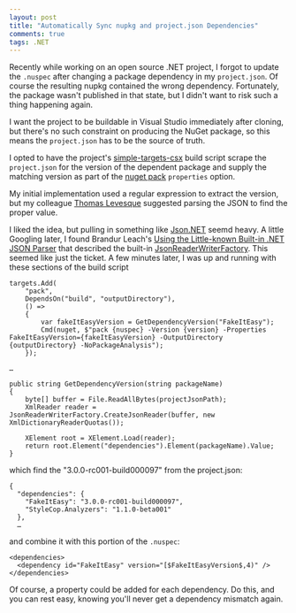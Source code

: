 ```yaml
---
layout: post
title: "Automatically Sync nupkg and project.json Dependencies" 
comments: true
tags: .NET
---
```


Recently while working on an open source .NET project,
I forgot to update the `.nuspec` after changing a package
dependency in my `project.json`. Of course the resulting nupkg
contained the wrong dependency. Fortunately, the package
wasn't published in that state, but I didn't want to risk such a thing
happening again.

I want the project to be buildable in Visual Studio immediately
after cloning, but there's no such constraint on producing the NuGet
package, so this means the `project.json` has to be the source
of truth.

I opted to have the project's
[simple-targets-csx](https://github.com/adamralph/simple-targets-csx)
build script scrape the `project.json` for the version of the
dependent package and supply the matching version as part of the
[nuget pack](https://docs.microsoft.com/en-us/nuget/tools/nuget-exe-cli-reference#pack)
`properties` option.

My initial implementation used a regular expression to extract the
version, but my colleague
[Thomas Levesque](http://www.thomaslevesque.com/) suggested parsing
the JSON to find the proper value.

I liked the idea, but pulling in something like
[Json.NET](http://www.newtonsoft.com/json) seemd heavy. A little
Googling later, I found Brandur Leach's
[Using the Little-known Built-in .NET JSON Parser](https://mutelight.org/using-the-little-known-built-in-net-json-parser)
that described the built-in
[JsonReaderWriterFactory](https://msdn.microsoft.com/en-us/library/system.runtime.serialization.json.jsonreaderwriterfactory(v=vs.110).aspx).
This seemed like just the ticket. A few minutes later, I was up and
running with these sections of the build script

<pre><code class="csharp">targets.Add(
    "pack",
    DependsOn("build", "outputDirectory"),
    () =>
    {
        var fakeItEasyVersion = GetDependencyVersion("FakeItEasy");
        Cmd(nuget, $"pack {nuspec} -Version {version} -Properties FakeItEasyVersion={fakeItEasyVersion} -OutputDirectory {outputDirectory} -NoPackageAnalysis");
    });

…

public string GetDependencyVersion(string packageName)
{
    byte[] buffer = File.ReadAllBytes(projectJsonPath);
    XmlReader reader = JsonReaderWriterFactory.CreateJsonReader(buffer, new XmlDictionaryReaderQuotas());

    XElement root = XElement.Load(reader);
    return root.Element("dependencies").Element(packageName).Value;
}</code></pre>

which find the "3.0.0-rc001-build000097" from the project.json:

<pre><code class="json">{
  "dependencies": {
    "FakeItEasy": "3.0.0-rc001-build000097",
    "StyleCop.Analyzers": "1.1.0-beta001"
  },
  …</code></pre>

and combine it with this portion of the `.nuspec`:

<pre><code class="xml">&lt;dependencies&gt;
  &lt;dependency id="FakeItEasy" version="[$FakeItEasyVersion$,4)" /&gt;
&lt;/dependencies&gt;</code></pre>

Of course, a property could be added for each dependency. Do this, and
you can rest easy, knowing you'll never get a dependency mismatch
again.
